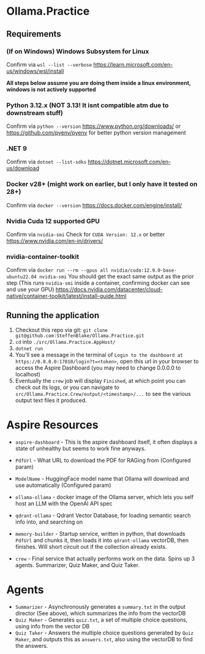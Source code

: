 # Ollama.Practice

## Requirements

### (If on Windows) Windows Subsystem for Linux
Confirm via `wsl --list --verbose`
https://learn.microsoft.com/en-us/windows/wsl/install

**All steps below assume you are doing them inside a linux environment, windows is not actively supported**

### Python 3.12.x (NOT 3.13! It isnt compatible atm due to downstream stuff) 
Confirm via `python --version`
https://www.python.org/downloads/
or
https://github.com/pyenv/pyenv for better python version management

### .NET 9
Confirm via `dotnet --list-sdks`
https://dotnet.microsoft.com/en-us/download

### Docker v28+ (might work on earlier, but I only have it tested on 28+)
Confirm via `docker --version`
https://docs.docker.com/engine/install/

### Nvidia Cuda 12 supported GPU
Confirm via `nvidia-smi`
Check for `CUDA Version: 12.x` or better
https://www.nvidia.com/en-in/drivers/

### nvidia-container-toolkit
Confirm via `docker run --rm --gpus all nvidia/cuda:12.9.0-base-ubuntu22.04 nvidia-smi`
You should get the exact same output as the prior step (This runs `nvidia-smi` inside a container, confirming docker can see and use your GPU)
https://docs.nvidia.com/datacenter/cloud-native/container-toolkit/latest/install-guide.html

## Running the application
1. Checkout this repo via git: `git clone git@github.com:SteffenBlake/Ollama.Practice.git`
2. `cd` into `./src/Ollama.Practice.AppHost/`
3. `dotnet run`
4. You'll see a message in the terminal of `Login to the dashboard at https://0.0.0.0:17010/login?t=<token>`, open this url in your browser to access the Aspire Dashboard (you may need to change 0.0.0.0 to localhost)
5. Eventually the `crew` job will display `Finished`, at which point you can check out its logs, or you can navigate to `src/Ollama.Practice.Crew/output/<timestamp>/...` to see the various output text files it produced.

# Aspire Resources
* `aspire-dashboard` - This is the aspire dashboard itself, it often displays a state of unhealthy but seems to work fine anyways.

* `PdfUrl` - What URL to download the PDF for RAGing from (Configured param)
* `ModelName` - HuggingFace model name that Ollama will download and use automatically (Configured param)
* `ollama-ollama` - docker image of the Ollama server, which lets you self host an LLM with the OpenAI API spec
* `qdrant-ollama` - Qdrant Vector Database, for loading semantic search info into, and searching on
* `memory-builder` - Startup service, written in python, that downloads `PdfUrl` and chunks it, then loads it into `qdrant-ollama` vectorDB, then finishes. Will short circuit out if the collection already exists.
* `crew` - Final service that actually performs work on the data. Spins up 3 agents. Summarizer, Quiz Maker, and Quiz Taker.

# Agents

* `Summarizer` - Asynchronously generates a `summary.txt` in the output director (See above), which summarizes the info from the vectorDB
* `Quiz Maker` - Generates `quiz.txt`, a set of multiple choice questions, using info from the vector DB
* `Quiz Taker` - Answers the multiple choice questions generated by `Quiz Maker`, and outputs this as `answers.txt`, also using the vectorDB to find the answers.
